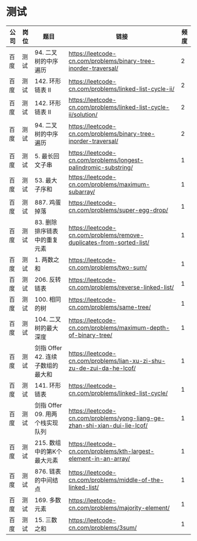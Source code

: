# 测试

| 公司 | 岗位 | 题目                     | 链接                                                                         | 频度 |
|----|----|------------------------|----------------------------------------------------------------------------|----|
| 百度 | 测试 | 94. 二叉树的中序遍历           | https://leetcode-cn.com/problems/binary-tree-inorder-traversal/            | 2  |
| 百度 | 测试 | 142. 环形链表 II           | https://leetcode-cn.com/problems/linked-list-cycle-ii/                     | 2  |
| 百度 | 测试 | 142. 环形链表 II           | https://leetcode-cn.com/problems/linked-list-cycle-ii/solution/            | 2  |
| 百度 | 测试 | 94. 二叉树的中序遍历           | https://leetcode-cn.com/problems/binary-tree-inorder-traversal/            | 2  |
| 百度 | 测试 | 5. 最长回文子串              | https://leetcode-cn.com/problems/longest-palindromic-substring/            | 1  |
| 百度 | 测试 | 53. 最大子序和              | https://leetcode-cn.com/problems/maximum-subarray/                         | 1  |
| 百度 | 测试 | 887. 鸡蛋掉落              | https://leetcode-cn.com/problems/super-egg-drop/                           | 1  |
| 百度 | 测试 | 83. 删除排序链表中的重复元素       | https://leetcode-cn.com/problems/remove-duplicates-from-sorted-list/       | 1  |
| 百度 | 测试 | 1. 两数之和                | https://leetcode-cn.com/problems/two-sum/                                  | 1  |
| 百度 | 测试 | 206. 反转链表              | https://leetcode-cn.com/problems/reverse-linked-list/                      | 1  |
| 百度 | 测试 | 100. 相同的树              | https://leetcode-cn.com/problems/same-tree/                                | 1  |
| 百度 | 测试 | 104. 二叉树的最大深度          | https://leetcode-cn.com/problems/maximum-depth-of-binary-tree/             | 1  |
| 百度 | 测试 | 剑指 Offer 42. 连续子数组的最大和 | https://leetcode-cn.com/problems/lian-xu-zi-shu-zu-de-zui-da-he-lcof/      | 1  |
| 百度 | 测试 | 141. 环形链表              | https://leetcode-cn.com/problems/linked-list-cycle/                        | 1  |
| 百度 | 测试 | 剑指 Offer 09. 用两个栈实现队列  | https://leetcode-cn.com/problems/yong-liang-ge-zhan-shi-xian-dui-lie-lcof/ | 1  |
| 百度 | 测试 | 215. 数组中的第K个最大元素       | https://leetcode-cn.com/problems/kth-largest-element-in-an-array/          | 1  |
| 百度 | 测试 | 876. 链表的中间结点           | https://leetcode-cn.com/problems/middle-of-the-linked-list/                | 1  |
| 百度 | 测试 | 169. 多数元素              | https://leetcode-cn.com/problems/majority-element/                         | 1  |
| 百度 | 测试 | 15. 三数之和               | https://leetcode-cn.com/problems/3sum/                                     | 1  |
